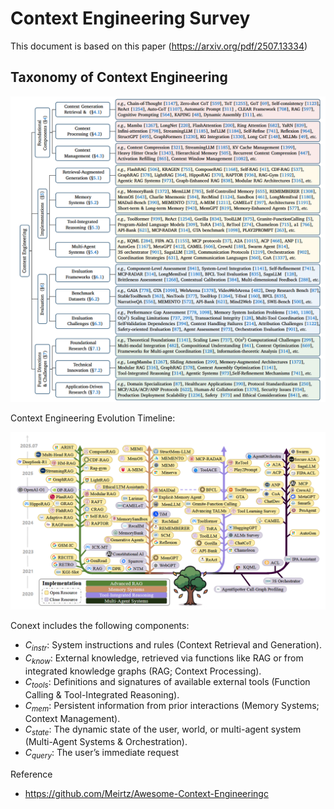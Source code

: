 # Context Engineering Survey

This document is based on this paper (https://arxiv.org/pdf/2507.13334)
## Taxonomy of Context Engineering
![alt text](image.png)

Context Engineering Evolution Timeline:

![alt text](image-1.png)

Conext includes the following components:
- $C_{instr}$: System instructions and rules (Context Retrieval and Generation).
- $C_{know}$: External knowledge, retrieved via functions like RAG or from integrated knowledge graphs (RAG; Context Processing).
- $C_{tools}$: Definitions and signatures of available external tools (Function Calling & Tool-Integrated Reasoning).
- $C_{mem}$: Persistent information from prior interactions (Memory Systems; Context Management).
- $C_{state}$: The dynamic state of the user, world, or multi-agent system (Multi-Agent Systems & Orchestration).
- $C_{query}$: The user’s immediate request


Reference
- https://github.com/Meirtz/Awesome-Context-Engineeringc